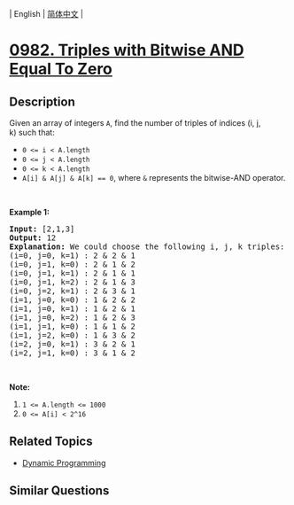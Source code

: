 
| English | [简体中文](README.md) |
# [0982. Triples with Bitwise AND Equal To Zero](https://leetcode-cn.com/problems/triples-with-bitwise-and-equal-to-zero/)
## Description
<p>Given an array of integers <code>A</code>, find the number of&nbsp;triples of indices (i, j, k)&nbsp;such that:</p>

<ul>
	<li><code>0 &lt;= i &lt; A.length</code></li>
	<li><code>0 &lt;= j &lt; A.length</code></li>
	<li><code>0 &lt;= k &lt; A.length</code></li>
	<li><code>A[i]&nbsp;&amp; A[j]&nbsp;&amp; A[k] == 0</code>, where <code>&amp;</code>&nbsp;represents the bitwise-AND operator.</li>
</ul>

<p>&nbsp;</p>

<p><strong>Example 1:</strong></p>

<pre>
<strong>Input: </strong><span id="example-input-1-1">[2,1,3]</span>
<strong>Output: </strong><span id="example-output-1">12</span>
<strong>Explanation: </strong>We could choose the following i, j, k triples:
(i=0, j=0, k=1) : 2 &amp; 2 &amp; 1
(i=0, j=1, k=0) : 2 &amp; 1 &amp; 2
(i=0, j=1, k=1) : 2 &amp; 1 &amp; 1
(i=0, j=1, k=2) : 2 &amp; 1 &amp; 3
(i=0, j=2, k=1) : 2 &amp; 3 &amp; 1
(i=1, j=0, k=0) : 1 &amp; 2 &amp; 2
(i=1, j=0, k=1) : 1 &amp; 2 &amp; 1
(i=1, j=0, k=2) : 1 &amp; 2 &amp; 3
(i=1, j=1, k=0) : 1 &amp; 1 &amp; 2
(i=1, j=2, k=0) : 1 &amp; 3 &amp; 2
(i=2, j=0, k=1) : 3 &amp; 2 &amp; 1
(i=2, j=1, k=0) : 3 &amp; 1 &amp; 2
</pre>

<p>&nbsp;</p>

<p><strong>Note:</strong></p>

<ol>
	<li><code><font face="monospace">1 &lt;= A.length &lt;= 1000</font></code></li>
	<li><code>0 &lt;= A[i] &lt; 2^16</code></li>
</ol>

## Related Topics
- [Dynamic Programming](https://leetcode-cn.com/tag/dynamic-programming)
## Similar Questions

